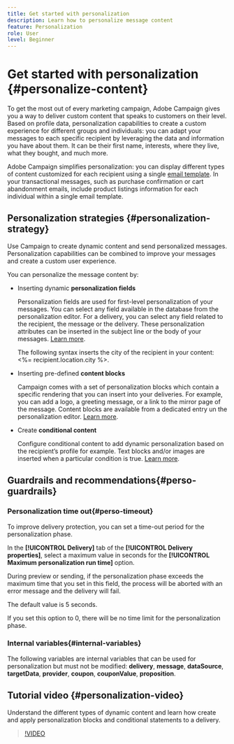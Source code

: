 ```yaml
---
title: Get started with personalization
description: Learn how to personalize message content
feature: Personalization
role: User
level: Beginner
---
```

# Get started with personalization {#personalize-content}

To get the most out of every marketing campaign, Adobe Campaign gives you a way to deliver custom content that speaks to customers on their level. Based on profile data, personalization capabilities  to create a custom experience for different groups and individuals: you can adapt your messages to each specific recipient by leveraging the data and information you have about them. It can be their first name, interests, where they live, what they bought, and much more.

Adobe Campaign simplifies personalization: you can display different types of content customized for each recipient using a single [email template](create-templates.md). In your transactional messages, such as purchase confirmation or cart abandonment emails, include product listings information for each individual within a single email template.


## Personalization strategies {#personalization-strategy}

Use Campaign to create dynamic content and send personalized messages. Personalization capabilities can be combined to improve your messages and create a custom user experience.

You can personalize the message content by:

* Inserting dynamic **personalization fields**

    Personalization fields are used for first-level personalization of your messages. You can select any field available in the database from the personalization editor. For a delivery, you can select any field related to the recipient, the message or the delivery. These personalization attributes can be inserted in the subject line or the body of your messages. [Learn more](personalization-fields.md).

    The following syntax inserts the city of the recipient in your content: <%= recipient.location.city %>.
    
* Inserting pre-defined **content blocks**
    
    Campaign comes with a set of personalization blocks which contain a specific rendering that you can insert into your deliveries. For example, you can add a logo, a greeting message, or a link to the mirror page of the message. Content blocks are available from a dedicated entry un the personalization editor. [Learn more](personalization-blocks.md).

* Create **conditional content**

    Configure conditional content to add dynamic personalization based on the recipient’s profile for example. Text blocks and/or images are inserted when a particular condition is true. [Learn more](conditions.md).

<!--* Add **personalized offers**
    
    Insert personalized offers in your message content, depending on the recipient location, the current weather, or the last purchase order.
-->


## Guardrails and recommendations{#perso-guardrails}

### Personalization time out{#perso-timeout}

To improve delivery protection, you can set a time-out period for the personalization phase.

In the **[!UICONTROL Delivery]** tab of the **[!UICONTROL Delivery properties]**, select a maximum value in seconds for the **[!UICONTROL Maximum personalization run time]** option.

During preview or sending, if the personalization phase exceeds the maximum time that you set in this field, the process will be aborted with an error message and the delivery will fail.

The default value is 5 seconds.

If you set this option to 0, there will be no time limit for the personalization phase.


### Internal  variables{#internal-variables}

The following variables are internal variables that can be used for personalization but must not be modified: **delivery**, **message**, **dataSource**, **targetData**, **provider**, **coupon**, **couponValue**, **proposition**.


## Tutorial video {#personalization-video}

Understand the different types of dynamic content and learn how create and apply personalization blocks and conditional statements to a delivery.


>[!VIDEO](https://video.tv.adobe.com/v/335734?quality=12)